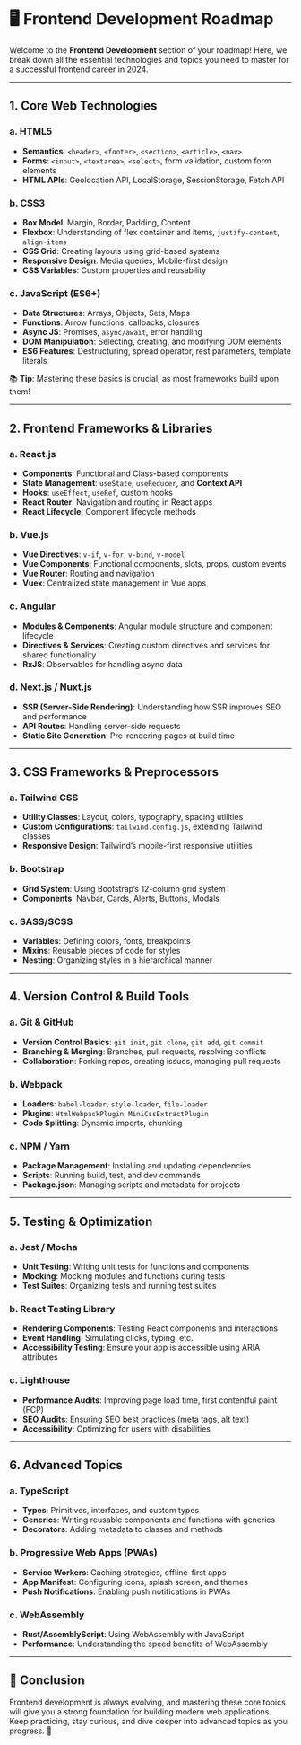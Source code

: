 # 🖥️ Frontend Development Roadmap

Welcome to the **Frontend Development** section of your roadmap! Here, we break down all the essential technologies and topics you need to master for a successful frontend career in 2024.

---

## 1. **Core Web Technologies**

### a. **HTML5**
- **Semantics**: `<header>`, `<footer>`, `<section>`, `<article>`, `<nav>`
- **Forms**: `<input>`, `<textarea>`, `<select>`, form validation, custom form elements
- **HTML APIs**: Geolocation API, LocalStorage, SessionStorage, Fetch API

### b. **CSS3**
- **Box Model**: Margin, Border, Padding, Content
- **Flexbox**: Understanding of flex container and items, `justify-content`, `align-items`
- **CSS Grid**: Creating layouts using grid-based systems
- **Responsive Design**: Media queries, Mobile-first design
- **CSS Variables**: Custom properties and reusability

### c. **JavaScript (ES6+)**
- **Data Structures**: Arrays, Objects, Sets, Maps
- **Functions**: Arrow functions, callbacks, closures
- **Async JS**: Promises, `async/await`, error handling
- **DOM Manipulation**: Selecting, creating, and modifying DOM elements
- **ES6 Features**: Destructuring, spread operator, rest parameters, template literals

📚 **Tip**: Mastering these basics is crucial, as most frameworks build upon them!

---

## 2. **Frontend Frameworks & Libraries**

### a. **React.js**
- **Components**: Functional and Class-based components
- **State Management**: `useState`, `useReducer`, and **Context API**
- **Hooks**: `useEffect`, `useRef`, custom hooks
- **React Router**: Navigation and routing in React apps
- **React Lifecycle**: Component lifecycle methods

### b. **Vue.js**
- **Vue Directives**: `v-if`, `v-for`, `v-bind`, `v-model`
- **Vue Components**: Functional components, slots, props, custom events
- **Vue Router**: Routing and navigation
- **Vuex**: Centralized state management in Vue apps

### c. **Angular**
- **Modules & Components**: Angular module structure and component lifecycle
- **Directives & Services**: Creating custom directives and services for shared functionality
- **RxJS**: Observables for handling async data

### d. **Next.js / Nuxt.js**
- **SSR (Server-Side Rendering)**: Understanding how SSR improves SEO and performance
- **API Routes**: Handling server-side requests
- **Static Site Generation**: Pre-rendering pages at build time

---

## 3. **CSS Frameworks & Preprocessors**

### a. **Tailwind CSS**
- **Utility Classes**: Layout, colors, typography, spacing utilities
- **Custom Configurations**: `tailwind.config.js`, extending Tailwind classes
- **Responsive Design**: Tailwind’s mobile-first responsive utilities

### b. **Bootstrap**
- **Grid System**: Using Bootstrap’s 12-column grid system
- **Components**: Navbar, Cards, Alerts, Buttons, Modals

### c. **SASS/SCSS**
- **Variables**: Defining colors, fonts, breakpoints
- **Mixins**: Reusable pieces of code for styles
- **Nesting**: Organizing styles in a hierarchical manner

---

## 4. **Version Control & Build Tools**

### a. **Git & GitHub**
- **Version Control Basics**: `git init`, `git clone`, `git add`, `git commit`
- **Branching & Merging**: Branches, pull requests, resolving conflicts
- **Collaboration**: Forking repos, creating issues, managing pull requests

### b. **Webpack**
- **Loaders**: `babel-loader`, `style-loader`, `file-loader`
- **Plugins**: `HtmlWebpackPlugin`, `MiniCssExtractPlugin`
- **Code Splitting**: Dynamic imports, chunking

### c. **NPM / Yarn**
- **Package Management**: Installing and updating dependencies
- **Scripts**: Running build, test, and dev commands
- **Package.json**: Managing scripts and metadata for projects

---

## 5. **Testing & Optimization**

### a. **Jest / Mocha**
- **Unit Testing**: Writing unit tests for functions and components
- **Mocking**: Mocking modules and functions during tests
- **Test Suites**: Organizing tests and running test suites

### b. **React Testing Library**
- **Rendering Components**: Testing React components and interactions
- **Event Handling**: Simulating clicks, typing, etc.
- **Accessibility Testing**: Ensure your app is accessible using ARIA attributes

### c. **Lighthouse**
- **Performance Audits**: Improving page load time, first contentful paint (FCP)
- **SEO Audits**: Ensuring SEO best practices (meta tags, alt text)
- **Accessibility**: Optimizing for users with disabilities

---

## 6. **Advanced Topics**

### a. **TypeScript**
- **Types**: Primitives, interfaces, and custom types
- **Generics**: Writing reusable components and functions with generics
- **Decorators**: Adding metadata to classes and methods

### b. **Progressive Web Apps (PWAs)**
- **Service Workers**: Caching strategies, offline-first apps
- **App Manifest**: Configuring icons, splash screen, and themes
- **Push Notifications**: Enabling push notifications in PWAs

### c. **WebAssembly**
- **Rust/AssemblyScript**: Using WebAssembly with JavaScript
- **Performance**: Understanding the speed benefits of WebAssembly

---

## 🌟 Conclusion

Frontend development is always evolving, and mastering these core topics will give you a strong foundation for building modern web applications. Keep practicing, stay curious, and dive deeper into advanced topics as you progress. 🌱
